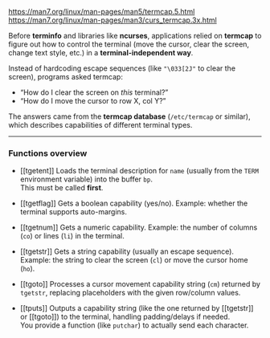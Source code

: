https://man7.org/linux/man-pages/man5/termcap.5.html
https://man7.org/linux/man-pages/man3/curs_termcap.3x.html

Before **terminfo** and libraries like **ncurses**, applications relied on **termcap** to figure out how to control the terminal (move the cursor, clear the screen, change text style, etc.) in a **terminal-independent way**.

Instead of hardcoding escape sequences (like `"\033[2J"` to clear the screen), programs asked termcap:
- “How do I clear the screen on _this_ terminal?”
- “How do I move the cursor to row X, col Y?”

The answers came from the **termcap database** (`/etc/termcap` or similar), which describes capabilities of different terminal types.

---

### Functions overview

- [[tgetent]]
    Loads the terminal description for `name` (usually from the `TERM` environment variable) into the buffer `bp`.  
    This must be called **first**.

- [[tgetflag]]
    Gets a boolean capability (yes/no). Example: whether the terminal supports auto-margins.

- [[tgetnum]]
    Gets a numeric capability. Example: the number of columns (`co`) or lines (`li`) in the terminal.

- [[tgetstr]]
    Gets a string capability (usually an escape sequence). Example: the string to clear the screen (`cl`) or move the cursor home (`ho`).

- [[tgoto]]
    Processes a cursor movement capability string (`cm`) returned by `tgetstr`, replacing placeholders with the given row/column values.

- [[tputs]]
    Outputs a capability string (like the one returned by [[tgetstr]] or [[tgoto]]) to the terminal, handling padding/delays if needed.  
    You provide a function (like `putchar`) to actually send each character.